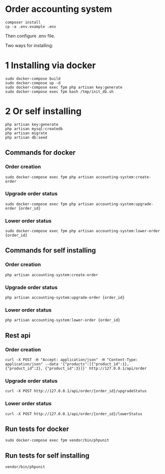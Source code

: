 # Order accounting system

```shell script
composer install
cp -a .env.example .env
```

Then configure .env file.

Two ways for installing:

# 1 Installing via docker

```shell script
sudo docker-compose build
sudo docker-compose up -d
sudo docker-compose exec fpm php artisan key:generate
sudo docker-compose exec fpm bash /tmp/init_db.sh
```

# 2 Or self installing

```shell script
php artisan key:generate
php artisan mysql:createdb
php artisan migrate
php artisan db:seed
```

## Commands for docker

### Order creation

```shell script
sudo docker-compose exec fpm php artisan accounting-system:create-order
```

### Upgrade order status

```shell script
sudo docker-compose exec fpm php artisan accounting-system:upgrade-order {order_id}
```

### Lower order status

```shell script
sudo docker-compose exec fpm php artisan accounting-system:lower-order {order_id}
```

## Commands for self installing

### Order creation

```shell script
php artisan accounting-system:create-order
```

### Upgrade order status

```shell script
php artisan accounting-system:upgrade-order {order_id}
```

### Lower order status

```shell script
php artisan accounting-system:lower-order {order_id}
```

## Rest api

### Order creation

```shell script
curl -X POST -H "Accept: application/json" -H "Content-Type: application/json" --data '{"products":[{"product_id":1}, {"product_id":2}, {"product_id":3}]}' http://127.0.0.1/api/order
```

### Upgrade order status

```shell script
curl -X POST http://127.0.0.1/api/order/{order_id}/upgradeStatus
```

### Lower order status

```shell script
curl -X POST http://127.0.0.1/api/order/{order_id}/lowerStatus
```

## Run tests for docker

```shell script
sudo docker-compose exec fpm vendor/bin/phpunit
```

## Run tests for self installing

```shell script
vendor/bin/phpunit
```
